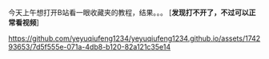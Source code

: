 今天上午想打开B站看一眼收藏夹的教程，结果。。。
[**发现打不开了，不过可以正常看视频**]

https://github.com/yeyuqiufeng1234/yeyuqiufeng1234.github.io/assets/174293653/7d5f555e-071a-4db8-b120-82a121c35e14

